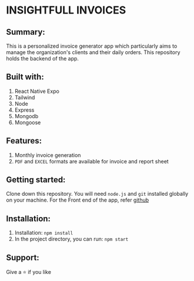# INSIGHTFULL INVOICES
## Summary:
This is a personalized invoice generator app which particularly aims to manage the organization's clients and their daily orders. This repository holds the backend of the app.

## Built with:
1. React Native Expo
2. Tailwind
3. Node
4. Express
5. Mongodb
6. Mongoose

## Features:
1. Monthly invoice generation
2. `PDF` and `EXCEL` formats are available for invoice and report sheet

## Getting started:
Clone down this repository. You will need `node.js` and `git` installed globally on your machine.
For the Front end of the app, refer [github](https://github.com/Blue-Org-MSCeg/ii-frontend)

## Installation:
1. Installation: `npm install`
2. In the project directory, you can run: `npm start`

## Support:

Give a ⭐ if you like
